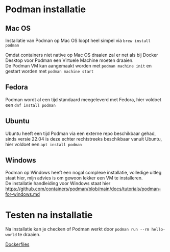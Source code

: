 # Podman installatie

## Mac OS
Installatie van Podman op Mac OS loopt heel simpel via `brew install podman`

Omdat containers niet native op Mac OS draaien zal er net als bij Docker Desktop voor Podman een Virtuele Machine moeten draaien.  
De Podman VM kan aangemaakt worden met `podman machine init` en gestart worden met `podman machine start`

## Fedora
Podman wordt al een tijd standaard meegeleverd met Fedora, hier voldoet een `dnf install podman`

## Ubuntu
Ubuntu heeft een tijd Podman via een externe repo beschikbaar gehad, sinds versie 22.04 is deze echter rechtstreeks beschikbaar vanuit Ubuntu, hier voldoet een `apt install podman`

## Windows
Podman op Windows heeft een nogal complexe installatie, volledige uitleg staat hier, mijn advies is om gewoon lekker een VM te installeren.  
De installatie handleiding voor Windows staat hier https://github.com/containers/podman/blob/main/docs/tutorials/podman-for-windows.md

# Testen na installatie
Na installatie kan je checken of Podman werkt door `podman run --rm hello-world` te draaien.

[Dockerfiles](04-dockerfiles.md)
